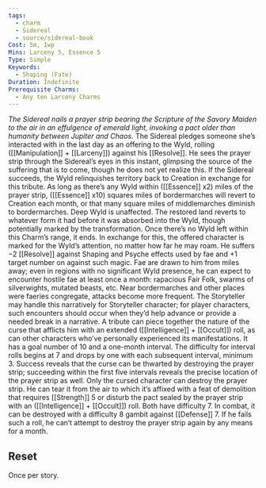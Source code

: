 ```yaml
---
tags:
  - charm
  - Sidereal
  - source/sidereal-book
Cost: 5m, 1wp
Mins: Larceny 5, Essence 5
Type: Simple
Keywords:
  - Shaping (Fate)
Duration: Indefinite
Prerequisite Charms:
  - Any ten Larceny Charms
---
```

*The Sidereal nails a prayer strip bearing the Scripture of the Savory Maiden to the air in an effulgence of emerald light, invoking a pact older than humanity between Jupiter and Chaos.*
The Sidereal pledges someone she’s interacted with in the last day as an offering to the Wyld, rolling ([[Manipulation]] + [[Larceny]]) against his [[Resolve]]. He sees the prayer strip through the Sidereal’s eyes in this instant, glimpsing the source of the suffering that is to come, though he does not yet realize this. If the Sidereal succeeds, the Wyld relinquishes territory back to Creation in exchange for this tribute. As long as there’s any Wyld within ([[Essence]] x2) miles of the prayer strip, ([[Essence]] x10) squares miles of bordermarches will revert to Creation each month, or that many square miles of middlemarches diminish to bordermarches. Deep Wyld is unaffected. The restored land reverts to whatever form it had before it was absorbed into the Wyld, though potentially marked by the transformation. Once there’s no Wyld left within this Charm’s range, it ends. In exchange for this, the offered character is marked for the Wyld’s attention, no matter how far he may roam. He suffers −2 [[Resolve]] against Shaping and Psyche effects used by fae and +1 target number on against such magic. Fae are drawn to him from miles away; even in regions with no significant Wyld presence, he can expect to encounter hostile fae at least once a month: rapacious Fair Folk, swarms of silverwights, mutated beasts, etc. Near bordermarches and other places were faeries congregate, attacks become more frequent. The Storyteller may handle this narratively for Storyteller character; for player characters, such encounters should occur when they’d help advance or provide a needed break in a narrative. A tribute can piece together the nature of the curse that afflicts him with an extended ([[Intelligence]] + [[Occult]]) roll, as can other characters who’ve personally experienced its manifestations. It has a goal number of 10 and a one-month interval. The difficulty for interval rolls begins at 7 and drops by one with each subsequent interval, minimum 3. Success reveals that the curse can be thwarted by destroying the prayer strip; succeeding within the first five intervals reveals the precise location of the prayer strip as well. Only the cursed character can destroy the prayer strip. He can tear it from the air to which it’s affixed with a feat of demolition that requires [[Strength]] 5 or disturb the pact sealed by the prayer strip with an ([[Intelligence]] + [[Occult]]) roll. Both have difficulty 7. In combat, it can be destroyed with a difficulty 8 gambit against [[Defense]] 7. If he fails such a roll, he can’t attempt to destroy the prayer strip again by any means for a month. 
## Reset
Once per story.